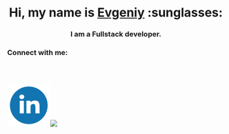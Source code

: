 <!-- ## Hi, my name is Evgeniy -->

<h1 align="center">Hi, my name is <a href="https://portfoliohalushkoyevhen.vercel.app/" target="blank">Evgeniy</a> :sunglasses:</h1>

<h3 align="center">I am a Fullstack developer.</h3>

<!-- **Evgeniy-Galushko/Evgeniy-Galushko** is a ✨ _special_ ✨ repository because its `README.md` (this file) appears on your GitHub profile.

Here are some ideas to get you started:

- 🔭 I’m currently working on ...
- 🌱 I’m currently learning ...
- 👯 I’m looking to collaborate on ...
- 🤔 I’m looking for help with ...
- 📫 How to reach me: yudginchik@gmail.com
- 🌍 I speak Russian (native), Ukrainian (native).
 -->

<h3>Connect with me:</h3>

<a href="https://www.linkedin.com/in/halushko-yevhen-5ab439353/" target="blank" width="30" height="30">
<svg width="30" height="30">
<use href="./icons/linkedin.svg"></use>
</svg></a>

![](./icons/linkedin.svg)![](https://www.linkedin.com/in/halushko-yevhen-5ab439353/)
